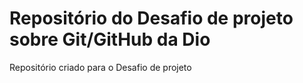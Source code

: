 # Repositório do Desafio de projeto sobre Git/GitHub da Dio
Repositório criado para o Desafio de projeto
